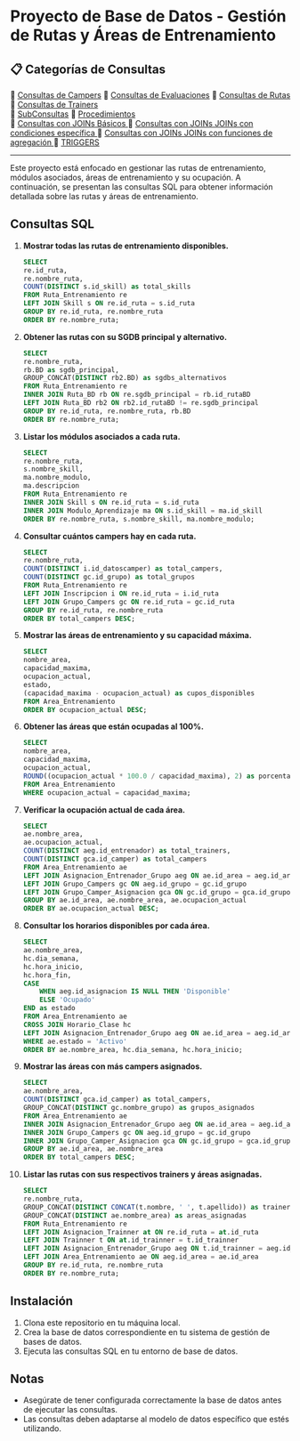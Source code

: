 # Proyecto de Base de Datos - Gestión de Rutas y Áreas de Entrenamiento

## 📋 Categorías de Consultas

🔹 [Consultas de Campers](Consultas\Consultas.MD)
🔹 [Consultas de Evaluaciones](Consultas\consultas2.MD) 
🔹 [Consultas de Rutas](Consultas\consultas3.MD) 
🔹 [Consultas de Trainers](Consultas\consultas4.MD)   
🔹 [SubConsultas](Consultas\subconsultas.md)
🔹 [Procedimientos](Consultas\Procedimientos.MD)      
🔹 [Consultas con JOINs Básicos ](Consultas\Joins.MD) 
🔹 [Consultas con JOINs JOINs con condiciones específica ](Consultas\Joins2.MD)
🔹 [Consultas con JOINs  JOINs con funciones de agregación ](Consultas\Joins3.MD) 
🔹 [TRIGGERS](bd\triggers.sql)  

---

Este proyecto está enfocado en gestionar las rutas de entrenamiento, módulos asociados, áreas de entrenamiento y su ocupación. A continuación, se presentan las consultas SQL para obtener información detallada sobre las rutas y áreas de entrenamiento.

## Consultas SQL

1. **Mostrar todas las rutas de entrenamiento disponibles.**
    ```sql
    SELECT 
    re.id_ruta,
    re.nombre_ruta,
    COUNT(DISTINCT s.id_skill) as total_skills
    FROM Ruta_Entrenamiento re
    LEFT JOIN Skill s ON re.id_ruta = s.id_ruta
    GROUP BY re.id_ruta, re.nombre_ruta
    ORDER BY re.nombre_ruta;
    ```

2. **Obtener las rutas con su SGDB principal y alternativo.**
    ```sql
    SELECT 
    re.nombre_ruta,
    rb.BD as sgdb_principal,
    GROUP_CONCAT(DISTINCT rb2.BD) as sgdbs_alternativos
    FROM Ruta_Entrenamiento re
    INNER JOIN Ruta_BD rb ON re.sgdb_principal = rb.id_rutaBD
    LEFT JOIN Ruta_BD rb2 ON rb2.id_rutaBD != re.sgdb_principal
    GROUP BY re.id_ruta, re.nombre_ruta, rb.BD
    ORDER BY re.nombre_ruta;
    ```

3. **Listar los módulos asociados a cada ruta.**
    ```sql
    SELECT 
    re.nombre_ruta,
    s.nombre_skill,
    ma.nombre_modulo,
    ma.descripcion
    FROM Ruta_Entrenamiento re
    INNER JOIN Skill s ON re.id_ruta = s.id_ruta
    INNER JOIN Modulo_Aprendizaje ma ON s.id_skill = ma.id_skill
    ORDER BY re.nombre_ruta, s.nombre_skill, ma.nombre_modulo;
    ```

4. **Consultar cuántos campers hay en cada ruta.**
    ```sql
    SELECT 
    re.nombre_ruta,
    COUNT(DISTINCT i.id_datoscamper) as total_campers,
    COUNT(DISTINCT gc.id_grupo) as total_grupos
    FROM Ruta_Entrenamiento re
    LEFT JOIN Inscripcion i ON re.id_ruta = i.id_ruta
    LEFT JOIN Grupo_Campers gc ON re.id_ruta = gc.id_ruta
    GROUP BY re.id_ruta, re.nombre_ruta
    ORDER BY total_campers DESC;
    ```

5. **Mostrar las áreas de entrenamiento y su capacidad máxima.**
    ```sql
    SELECT 
    nombre_area,
    capacidad_maxima,
    ocupacion_actual,
    estado,
    (capacidad_maxima - ocupacion_actual) as cupos_disponibles
    FROM Area_Entrenamiento
    ORDER BY ocupacion_actual DESC;
    ```

6. **Obtener las áreas que están ocupadas al 100%.**
    ```sql
    SELECT 
    nombre_area,
    capacidad_maxima,
    ocupacion_actual,
    ROUND((ocupacion_actual * 100.0 / capacidad_maxima), 2) as porcentaje_ocupacion
    FROM Area_Entrenamiento
    WHERE ocupacion_actual = capacidad_maxima;
    ```

7. **Verificar la ocupación actual de cada área.**
    ```sql
    SELECT 
    ae.nombre_area,
    ae.ocupacion_actual,
    COUNT(DISTINCT aeg.id_entrenador) as total_trainers,
    COUNT(DISTINCT gca.id_camper) as total_campers
    FROM Area_Entrenamiento ae
    LEFT JOIN Asignacion_Entrenador_Grupo aeg ON ae.id_area = aeg.id_area
    LEFT JOIN Grupo_Campers gc ON aeg.id_grupo = gc.id_grupo
    LEFT JOIN Grupo_Camper_Asignacion gca ON gc.id_grupo = gca.id_grupo
    GROUP BY ae.id_area, ae.nombre_area, ae.ocupacion_actual
    ORDER BY ae.ocupacion_actual DESC;
    ```

8. **Consultar los horarios disponibles por cada área.**
    ```sql
    SELECT 
    ae.nombre_area,
    hc.dia_semana,
    hc.hora_inicio,
    hc.hora_fin,
    CASE 
        WHEN aeg.id_asignacion IS NULL THEN 'Disponible'
        ELSE 'Ocupado'
    END as estado
    FROM Area_Entrenamiento ae
    CROSS JOIN Horario_Clase hc
    LEFT JOIN Asignacion_Entrenador_Grupo aeg ON ae.id_area = aeg.id_area
    WHERE ae.estado = 'Activo'
    ORDER BY ae.nombre_area, hc.dia_semana, hc.hora_inicio;
    ```

9. **Mostrar las áreas con más campers asignados.**
    ```sql
    SELECT 
    ae.nombre_area,
    COUNT(DISTINCT gca.id_camper) as total_campers,
    GROUP_CONCAT(DISTINCT gc.nombre_grupo) as grupos_asignados
    FROM Area_Entrenamiento ae
    INNER JOIN Asignacion_Entrenador_Grupo aeg ON ae.id_area = aeg.id_area
    INNER JOIN Grupo_Campers gc ON aeg.id_grupo = gc.id_grupo
    INNER JOIN Grupo_Camper_Asignacion gca ON gc.id_grupo = gca.id_grupo
    GROUP BY ae.id_area, ae.nombre_area
    ORDER BY total_campers DESC;
    ```

10. **Listar las rutas con sus respectivos trainers y áreas asignadas.**
    ```sql
    SELECT 
    re.nombre_ruta,
    GROUP_CONCAT(DISTINCT CONCAT(t.nombre, ' ', t.apellido)) as trainers,
    GROUP_CONCAT(DISTINCT ae.nombre_area) as areas_asignadas
    FROM Ruta_Entrenamiento re
    LEFT JOIN Asignacion_Trainner at ON re.id_ruta = at.id_ruta
    LEFT JOIN Trainner t ON at.id_trainner = t.id_trainner
    LEFT JOIN Asignacion_Entrenador_Grupo aeg ON t.id_trainner = aeg.id_entrenador
    LEFT JOIN Area_Entrenamiento ae ON aeg.id_area = ae.id_area
    GROUP BY re.id_ruta, re.nombre_ruta
    ORDER BY re.nombre_ruta;
    ```

## Instalación

1. Clona este repositorio en tu máquina local.
2. Crea la base de datos correspondiente en tu sistema de gestión de bases de datos.
3. Ejecuta las consultas SQL en tu entorno de base de datos.

## Notas

- Asegúrate de tener configurada correctamente la base de datos antes de ejecutar las consultas.
- Las consultas deben adaptarse al modelo de datos específico que estés utilizando.


